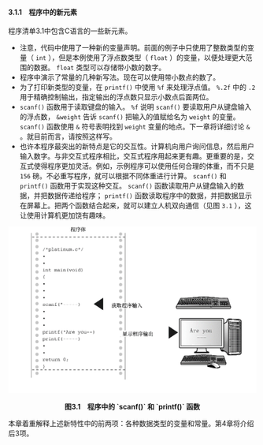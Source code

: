 #### 3.1.1　程序中的新元素

程序清单3.1中包含C语言的一些新元素。

+ 注意，代码中使用了一种新的变量声明。前面的例子中只使用了整数类型的变量（ `int` ），但是本例使用了浮点数类型（ `float` ）的变量，以便处理更大范围的数据。 `float` 类型可以存储带小数的数字。
+ 程序中演示了常量的几种新写法。现在可以使用带小数点的数了。
+ 为了打印新类型的变量，在 `printf()` 中使用 `%f` 来处理浮点值。 `%.2f` 中的 `.2` 用于精确控制输出，指定输出的浮点数只显示小数点后面两位。
+ `scanf()` 函数用于读取键盘的输入。 `%f` 说明 `scanf()` 要读取用户从键盘输入的浮点数， `&weight` 告诉 `scanf()` 把输入的值赋给名为 `weight` 的变量。 `scanf()` 函数使用 `&` 符号表明找到 `weight` 变量的地点。下一章将详细讨论 `&` 。就目前而言，请按照这样写。
+ 也许本程序最突出的新特点是它的交互性。计算机向用户询问信息，然后用户输入数字。与非交互式程序相比，交互式程序用起来更有趣。更重要的是，交互式使得程序更加灵活。例如，示例程序可以使用任何合理的体重，而不只是 `156` 磅。不必重写程序，就可以根据不同体重进行计算。 `scanf()` 和 `printf()` 函数用于实现这种交互。 `scanf()` 函数读取用户从键盘输入的数据，并把数据传递给程序； `printf()` 函数读取程序中的数据，并把数据显示在屏幕上。把两个函数结合起来，就可以建立人机双向通信（见图 `3.1` ），这让使用计算机更加饶有趣味。

![16.png](../images/16.png)
<center class="my_markdown"><b class="my_markdown">图3.1　程序中的 `scanf()` 和 `printf()` 函数</b></center>

本章着重解释上述新特性中的前两项：各种数据类型的变量和常量。第4章将介绍后3项。

